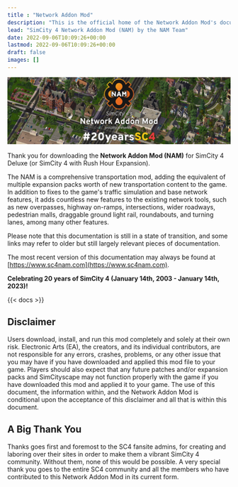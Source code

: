 ```yaml
---
title : "Network Addon Mod"
description: "This is the official home of the Network Addon Mod's documentation."
lead: "SimCity 4 Network Addon Mod (NAM) by the NAM Team"
date: 2022-09-06T10:09:26+00:00
lastmod: 2022-09-06T10:09:26+00:00
draft: false
images: []
---
```

<!-- markdownlint-disable MD045 -->
![](images/20yearsSC4.jpg)

Thank you for downloading the **Network Addon Mod (NAM)** for SimCity 4 Deluxe (or SimCity 4 with Rush Hour Expansion).

The NAM is a comprehensive transportation mod, adding the equivalent of multiple expansion packs worth of new transportation content to the game. In addition to fixes to the game's traffic simulation and base network features, it adds countless new features to the existing network tools, such as new overpasses, highway on-ramps, intersections, wider roadways, pedestrian malls, draggable ground light rail, roundabouts, and turning lanes, among many other features.

Please note that this documentation is still in a state of transition, and some links may refer to older but still largely relevant pieces of documentation.

The most recent version of this documentation may always be found at [https://www.sc4nam.com](https://www.sc4nam.com).

**Celebrating 20 years of SimCity 4 (January 14th, 2003 - January 14th, 2023)!**

{{< docs >}}

<h2>Disclaimer</h2>
Users download, install, and run this mod completely and solely at their own risk. Electronic Arts (EA), the creators, and its individual contributors, are not responsible for any errors, crashes, problems, or any other issue that you may have if you have downloaded and applied this mod file to your game. Players should also expect that any future patches and/or expansion packs and SimCityscape may not function properly with the game if you have downloaded this mod and applied it to your game. The use of this document, the information within, and the Network Addon Mod is conditional upon the acceptance of this disclaimer and all that is within this document.

<h2>A Big Thank You</h2>
Thanks goes first and foremost to the SC4 fansite admins, for creating and laboring over their sites in order to make them a vibrant SimCity 4 community. Without them, none of this would be possible. A very special thank you goes to the entire SC4 community and all the members who have contributed to this Network Addon Mod in its current form.
